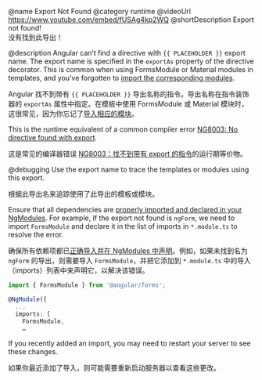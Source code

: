 @name Export Not Found
@category runtime
@videoUrl https://www.youtube.com/embed/fUSAg4kp2WQ
@shortDescription Export not found!
<br/>
没有找到此导出！

@description
Angular can’t find a directive with `{{ PLACEHOLDER }}` export name. The export name is specified in the `exportAs` property of the directive decorator. This is common when using FormsModule or Material modules in templates, and you’ve forgotten to [import the corresponding modules](guide/sharing-ngmodules).

Angular 找不到带有 `{{ PLACEHOLDER }}` 导出名称的指令。导出名称在指令装饰器的 `exportAs` 属性中指定。在模板中使用 FormsModule 或 Material 模块时，这很常见，因为你忘记了[导入相应的模块](guide/sharing-ngmodules)。

<div class="alert is-helpful">

This is the runtime equivalent of a common compiler error [NG8003: No directive found with export](errors/NG8003).

这是常见的编译器错误 [NG8003：找不到带有 export 的指令](errors/NG8003)的运行期等价物。

</div>

@debugging
Use the export name to trace the templates or modules using this export.

根据此导出名来追踪使用了此导出的模板或模块。

Ensure that all dependencies are [properly imported and declared in your NgModules](guide/sharing-ngmodules). For example, if the export not found is `ngForm`, we need to import `FormsModule` and declare it in the list of imports in `*.module.ts` to resolve the error.

确保所有依赖项都已[正确导入并在 NgModules 中声明](guide/sharing-ngmodules)。例如，如果未找到名为 `ngForm` 的导出，则需要导入 `FormsModule`，并把它添加到 `*.module.ts` 中的导入（imports）列表中来声明它，以解决该错误。

```typescript
import { FormsModule } from '@angular/forms';

@NgModule({
  ...
  imports: [
    FormsModule,
    …
```

If you recently added an import, you may need to restart your server to see these changes.

如果你最近添加了导入，则可能需要重新启动服务器以查看这些更改。
